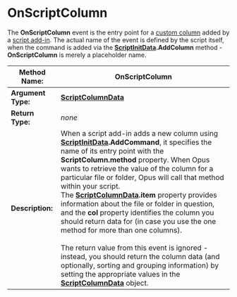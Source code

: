 # OnScriptColumn

The **OnScriptColumn** event is the entry point for a [custom column](/Manual/scripting/example_scripts/adding_a_new_column.md) added by a [script add-in](/Manual/scripting/script_add-ins/README.md). The actual name of the event is defined by the script itself, when the command is added via the **[ScriptInitData](../scripting_objects/scriptinitdata.md).AddColumn** method - **OnScriptColumn** is merely a placeholder name.

| **Method Name:** | OnScriptColumn |
| --- | --- |
| **Argument Type:** | **[ScriptColumnData](../scripting_objects/scriptcolumndata.md)** |
| **Return Type:** | *none* |
| **Description:** | When a script add-in adds a new column using **[ScriptInitData](../scripting_objects/scriptinitdata.md).AddCommand**, it specifies the name of its entry point with the **ScriptColumn.method** property. When Opus wants to retrieve the value of the column for a particular file or folder, Opus will call that method within your script.  <br />The **[ScriptColumnData](../scripting_objects/scriptcolumndata.md).item** property provides information about the file or folder in question, and the **col** property identifies the column you should return data for (in case you use the one method for more than one columns).<br /><br />The return value from this event is ignored - instead, you should return the column data (and optionally, sorting and grouping information) by setting the appropriate values in the **[ScriptColumnData](../scripting_objects/scriptcolumndata.md)** object. |

